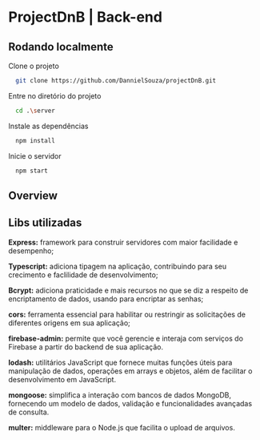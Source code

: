 # ProjectDnB | Back-end

## Rodando localmente

Clone o projeto

```bash
  git clone https://github.com/DannielSouza/projectDnB.git
```

Entre no diretório do projeto

```bash
  cd .\server
```

Instale as dependências

```bash
  npm install
```

Inicie o servidor

```bash
  npm start
```

## Overview

## Libs utilizadas

**Express:** framework para construir servidores com maior facilidade e desempenho;
<br/>

**Typescript:** adiciona tipagem na aplicação, contribuindo para seu crecimento e faclilidade de desenvolvimento;
<br/>

**Bcrypt:** adiciona praticidade e mais recursos no que se diz a respeito de encriptamento de dados, usando para encriptar as senhas;
<br/>

**cors:** ferramenta essencial para habilitar ou restringir as solicitações de diferentes origens em sua aplicação;
<br/>

**firebase-admin:** permite que você gerencie e interaja com serviços do Firebase a partir do backend de sua aplicação.
<br/>

**lodash:** utilitários JavaScript que fornece muitas funções úteis para manipulação de dados, operações em arrays e objetos, além de facilitar o desenvolvimento em JavaScript.
<br/>

**mongoose:** simplifica a interação com bancos de dados MongoDB, fornecendo um modelo de dados, validação e funcionalidades avançadas de consulta.
<br/>

**multer:** middleware para o Node.js que facilita o upload de arquivos.
